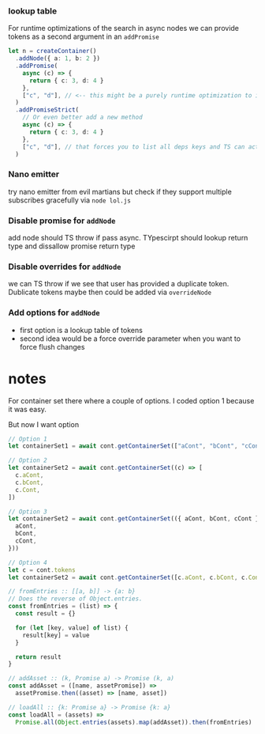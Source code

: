 ### lookup table

For runtime optimizations of the search in async nodes we can provide tokens as a second argument in an `addPromise `

```ts
let n = createContainer()
  .addNode({ a: 1, b: 2 })
  .addPromise(
    async (c) => {
      return { c: 3, d: 4 }
    },
    ["c", "d"], // <-- this might be a purely runtime optimization to index the lookup and make code even more lazy
  )
  .addPromiseStrict(
    // Or even better add a new method
    async (c) => {
      return { c: 3, d: 4 }
    },
    ["c", "d"], // that forces you to list all deps keys and TS can actually check it!!!
  )
```

### Nano emitter

try nano emitter from evil martians but check if they support multiple subscribes gracefully via `node lol.js`

### Disable promise for `addNode`

add node should TS throw if pass async. TYpescirpt should lookup return type and dissallow promise return type

### Disable overrides for `addNode`

we can TS throw if we see that user has provided a duplicate token.
Dublicate tokens maybe then could be added via `overrideNode`

### Add options for `addNode`

- first option is a lookup table of tokens
- second idea would be a force override parameter when you want to force flush changes

# notes

For container set there where a couple of options.
I coded option 1 because it was easy.

But now I want option

```js
// Option 1
let containerSet1 = await cont.getContainerSet(["aCont", "bCont", "cCont"])

// Option 2
let containerSet2 = await cont.getContainerSet((c) => [
  c.aCont,
  c.bCont,
  c.Cont,
])

// Option 3
let containerSet2 = await cont.getContainerSet(({ aCont, bCont, cCont }) => ({
  aCont,
  bCont,
  cCont,
}))

// Option 4
let c = cont.tokens
let containerSet2 = await cont.getContainerSet([c.aCont, c.bCont, c.Cont])
```

```js
// fromEntries :: [[a, b]] -> {a: b}
// Does the reverse of Object.entries.
const fromEntries = (list) => {
  const result = {}

  for (let [key, value] of list) {
    result[key] = value
  }

  return result
}

// addAsset :: (k, Promise a) -> Promise (k, a)
const addAsset = ([name, assetPromise]) =>
  assetPromise.then((asset) => [name, asset])

// loadAll :: {k: Promise a} -> Promise {k: a}
const loadAll = (assets) =>
  Promise.all(Object.entries(assets).map(addAsset)).then(fromEntries)
```

